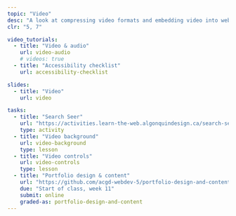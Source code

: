 ```yaml
---
topic: "Video"
desc: "A look at compressing video formats and embedding video into websites—as well as hosting video on global servers."
clr: "5, 7"

video_tutorials:
  - title: "Video & audio"
    url: video-audio
    # videos: true
  - title: "Accessibility checklist"
    url: accessibility-checklist

slides:
  - title: "Video"
    url: video

tasks:
  - title: "Search Seer"
    url: "https://activities.learn-the-web.algonquindesign.ca/search-seer/"
    type: activity
  - title: "Video background"
    url: video-background
    type: lesson
  - title: "Video controls"
    url: video-controls
    type: lesson
  - title: "Portfolio design & content"
    url: "https://github.com/acgd-webdev-5/portfolio-design-and-content"
    due: "Start of class, week 11"
    submit: online
    graded-as: portfolio-design-and-content
---
```

